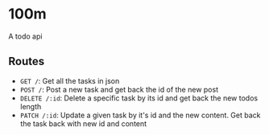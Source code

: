 # 100m

A todo api

## Routes

- `GET /`: Get all the tasks in json
- `POST /`: Post a new task and get back the id of the new post
- `DELETE /:id`: Delete a specific task by its id and get back the new todos length
- `PATCH /:id`: Update a given task by it's id and the new content. Get back the task back with new id and content

